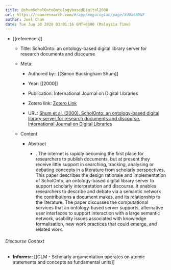 ```yaml
---
title: @shumScholOntoOntologybasedDigital2000
url: https://roamresearch.com/#/app/megacoglab/page/XU9a8BMNF
author: Joel Chan
date: Tue Jun 30 2020 03:01:16 GMT+0800 (Malaysia Time)
---
```


- [[references]]

    - Title: ScholOnto: an ontology-based digital library server for research documents and discourse

    - Meta:

        - Authored by:: [[Simon Buckingham Shum]]

        - Year: [[2000]]

        - Publication: International Journal on Digital Libraries

        - Zotero link: [Zotero Link](zotero://select/items/7_NC85TZ89)

        - URL: [Shum et al. (2000). ScholOnto: an ontology-based digital library server for research documents and discourse. International Journal on Digital Libraries](https://link.springer.com/article/10.1007/s007990000034)

    - Content

        - Abstract

            - . The internet is rapidly becoming the first place for researchers to publish documents, but at present they receive little support in searching, tracking, analysing or debating concepts in a literature from scholarly perspectives. This paper describes the design rationale and implementation of ScholOnto, an ontology-based digital library server to support scholarly interpretation and discourse. It enables researchers to describe and debate via a semantic network the contributions a document makes, and its relationship to the literature. The paper discusses the computational services that an ontology-based server supports, alternative user interfaces to support interaction with a large semantic network, usability issues associated with knowledge formalisation, new work practices that could emerge, and related work.

###### Discourse Context

- **Informs::** [[CLM - Scholarly argumentation operates on atomic statements and concepts as fundamental units]]
